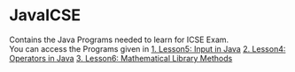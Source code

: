 # JavaICSE
Contains the Java Programs needed to learn for ICSE Exam. <br>
You can access the Programs given in 
[1. Lesson5: Input in Java](https://github.com/ThePheoniXR/JavaICSE/tree/scanner)
[2. Lesson4: Operators in Java](https://github.com/ThePheoniXR/JavaICSE/tree/operator)
[3. Lesson6: Mathematical Library Methods](https://github.com/ThePheoniXR/JavaICSE/tree/mathlibrary)

